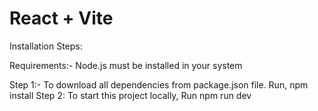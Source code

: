 # React + Vite

Installation Steps:

Requirements:- 
    Node.js must be installed in your system

Step 1:-
    To download all dependencies from package.json file. Run,
        npm install
Step 2:
    To start this project locally, Run
        npm run dev
